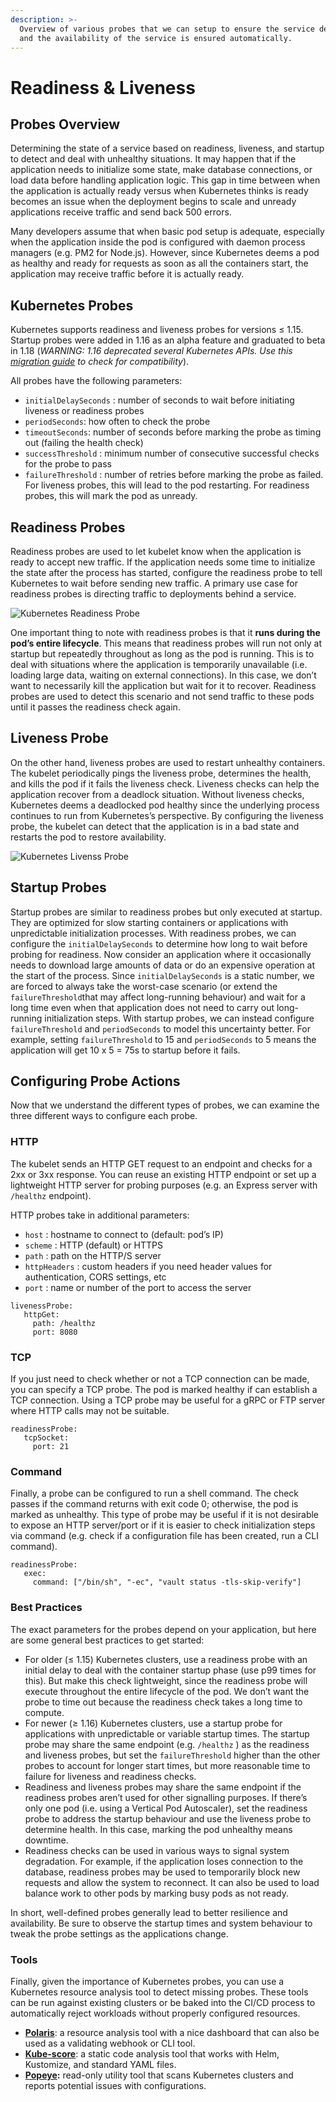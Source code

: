 ```yaml
---
description: >-
  Overview of various probes that we can setup to ensure the service deployment
  and the availability of the service is ensured automatically.
---
```


# Readiness & Liveness

## Probes Overview

Determining the state of a service based on readiness, liveness, and startup to detect and deal with unhealthy situations. It may happen that if the application needs to initialize some state, make database connections, or load data before handling application logic. This gap in time between when the application is actually ready versus when Kubernetes thinks is ready becomes an issue when the deployment begins to scale and unready applications receive traffic and send back 500 errors.

Many developers assume that when basic pod setup is adequate, especially when the application inside the pod is configured with daemon process managers (e.g. PM2 for Node.js). However, since Kubernetes deems a pod as healthy and ready for requests as soon as all the containers start, the application may receive traffic before it is actually ready.

## Kubernetes Probes

Kubernetes supports readiness and liveness probes for versions ≤ 1.15. Startup probes were added in 1.16 as an alpha feature and graduated to beta in 1.18 (_WARNING: 1.16 deprecated several Kubernetes APIs. Use this_ [_migration guide_](https://medium.com/dev-genius/upgrading-to-kubernetes-1-16-ad977933694d) _to check for compatibility_).

All probes have the following parameters:

* `initialDelaySeconds` : number of seconds to wait before initiating liveness or readiness probes
* `periodSeconds`: how often to check the probe
* `timeoutSeconds`: number of seconds before marking the probe as timing out (failing the health check)
* `successThreshold` : minimum number of consecutive successful checks for the probe to pass
* `failureThreshold` : number of retries before marking the probe as failed. For liveness probes, this will lead to the pod restarting. For readiness probes, this will mark the pod as unready.

## Readiness Probes

Readiness probes are used to let kubelet know when the application is ready to accept new traffic. If the application needs some time to initialize the state after the process has started, configure the readiness probe to tell Kubernetes to wait before sending new traffic. A primary use case for readiness probes is directing traffic to deployments behind a service.

![Kubernetes Readiness Probe](https://miro.medium.com/max/60/0\*AvaYbgMkeHJ0Pis8.GIF?q=20)

One important thing to note with readiness probes is that it **runs during the pod’s entire lifecycle**. This means that readiness probes will run not only at startup but repeatedly throughout as long as the pod is running. This is to deal with situations where the application is temporarily unavailable (i.e. loading large data, waiting on external connections). In this case, we don’t want to necessarily kill the application but wait for it to recover. Readiness probes are used to detect this scenario and not send traffic to these pods until it passes the readiness check again.

## Liveness Probe

On the other hand, liveness probes are used to restart unhealthy containers. The kubelet periodically pings the liveness probe, determines the health, and kills the pod if it fails the liveness check. Liveness checks can help the application recover from a deadlock situation. Without liveness checks, Kubernetes deems a deadlocked pod healthy since the underlying process continues to run from Kubernetes’s perspective. By configuring the liveness probe, the kubelet can detect that the application is in a bad state and restarts the pod to restore availability.

![Kubernetes Livenss Probe](https://miro.medium.com/max/60/0\*yicsIyLNZJlDlIsf.GIF?q=20)

## Startup Probes

Startup probes are similar to readiness probes but only executed at startup. They are optimized for slow starting containers or applications with unpredictable initialization processes. With readiness probes, we can configure the `initialDelaySeconds` to determine how long to wait before probing for readiness. Now consider an application where it occasionally needs to download large amounts of data or do an expensive operation at the start of the process. Since `initialDelaySeconds` is a static number, we are forced to always take the worst-case scenario (or extend the `failureThreshold`that may affect long-running behaviour) and wait for a long time even when that application does not need to carry out long-running initialization steps. With startup probes, we can instead configure `failureThreshold` and `periodSeconds` to model this uncertainty better. For example, setting `failureThreshold` to 15 and `periodSeconds` to 5 means the application will get 10 x 5 = 75s to startup before it fails.

## Configuring Probe Actions <a href="#configuring-probe-actions" id="configuring-probe-actions"></a>

Now that we understand the different types of probes, we can examine the three different ways to configure each probe.

### HTTP

The kubelet sends an HTTP GET request to an endpoint and checks for a 2xx or 3xx response. You can reuse an existing HTTP endpoint or set up a lightweight HTTP server for probing purposes (e.g. an Express server with `/healthz` endpoint).

HTTP probes take in additional parameters:

* `host` : hostname to connect to (default: pod’s IP)
* `scheme` : HTTP (default) or HTTPS
* `path` : path on the HTTP/S server
* `httpHeaders` : custom headers if you need header values for authentication, CORS settings, etc
* `port` : name or number of the port to access the server

```
livenessProbe:
   httpGet:
     path: /healthz
     port: 8080
```

### TCP

If you just need to check whether or not a TCP connection can be made, you can specify a TCP probe. The pod is marked healthy if can establish a TCP connection. Using a TCP probe may be useful for a gRPC or FTP server where HTTP calls may not be suitable.

```
readinessProbe:
   tcpSocket:
     port: 21
```

### Command

Finally, a probe can be configured to run a shell command. The check passes if the command returns with exit code 0; otherwise, the pod is marked as unhealthy. This type of probe may be useful if it is not desirable to expose an HTTP server/port or if it is easier to check initialization steps via command (e.g. check if a configuration file has been created, run a CLI command).

```
readinessProbe:
   exec:
     command: ["/bin/sh", "-ec", "vault status -tls-skip-verify"]
```

### Best Practices

The exact parameters for the probes depend on your application, but here are some general best practices to get started:

* For older (≤ 1.15) Kubernetes clusters, use a readiness probe with an initial delay to deal with the container startup phase (use p99 times for this). But make this check lightweight, since the readiness probe will execute throughout the entire lifecycle of the pod. We don’t want the probe to time out because the readiness check takes a long time to compute.
* For newer (≥ 1.16) Kubernetes clusters, use a startup probe for applications with unpredictable or variable startup times. The startup probe may share the same endpoint (e.g. `/healthz` ) as the readiness and liveness probes, but set the `failureThreshold` higher than the other probes to account for longer start times, but more reasonable time to failure for liveness and readiness checks.
* Readiness and liveness probes may share the same endpoint if the readiness probes aren’t used for other signalling purposes. If there’s only one pod (i.e. using a Vertical Pod Autoscaler), set the readiness probe to address the startup behaviour and use the liveness probe to determine health. In this case, marking the pod unhealthy means downtime.
* Readiness checks can be used in various ways to signal system degradation. For example, if the application loses connection to the database, readiness probes may be used to temporarily block new requests and allow the system to reconnect. It can also be used to load balance work to other pods by marking busy pods as not ready.

In short, well-defined probes generally lead to better resilience and availability. Be sure to observe the startup times and system behaviour to tweak the probe settings as the applications change.

### Tools

Finally, given the importance of Kubernetes probes, you can use a Kubernetes resource analysis tool to detect missing probes. These tools can be run against existing clusters or be baked into the CI/CD process to automatically reject workloads without properly configured resources.

* ​[**Polaris**](https://github.com/FairwindsOps/polaris): a resource analysis tool with a nice dashboard that can also be used as a validating webhook or CLI tool.
* ​[**Kube-score**](https://github.com/zegl/kube-score): a static code analysis tool that works with Helm, Kustomize, and standard YAML files.
* ​[**Popeye**](https://github.com/derailed/popeye)**:** read-only utility tool that scans Kubernetes clusters and reports potential issues with configurations.

